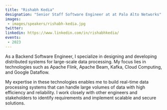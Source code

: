 ```yaml
---
title: "Rishabh Kedia"
designation: "Senior Staff Software Engineer at at Palo Alto Networks"
images:
 - images/speakers/rishabh-kedia.jpg
twitter: 
linkedin: https://www.linkedin.com/in/rishabhkedia/
events:
 - 2023
---
```


As a Backend Software Engineer, I specialize in designing and developing distributed systems for large-scale data processing. My focus lies in technologies such as Apache Flink, Apache Beam, Kafka, Cloud Computing, and Google Dataflow. 
 
 
 
 My expertise in these technologies enables me to build real-time data processing systems that can handle large volumes of data with high efficiency and reliability. I work closely with other engineers and stakeholders to identify requirements and implement scalable and secure solutions.